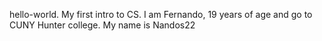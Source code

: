 hello-world.
My first intro to CS. I am Fernando, 19 years of age and go to CUNY Hunter college. My name is Nandos22
